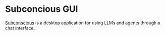 # Subconcious GUI
[Subconscious](http://subconscious.chat) is a desktop application for using LLMs and agents through a chat interface.

